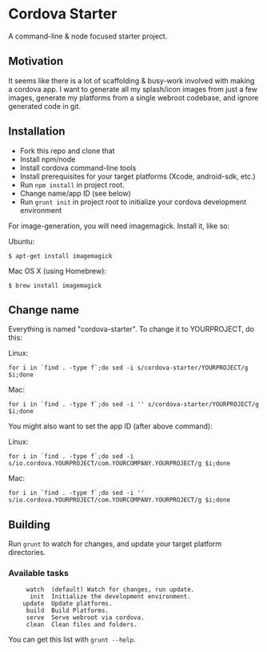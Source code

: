 # Cordova Starter

A command-line & node focused starter project.

## Motivation

It seems like there is a lot of scaffolding & busy-work involved with making a cordova app.  I want to generate all my splash/icon images from just a few  images, generate my platforms from a single webroot codebase, and ignore generated code in git.

## Installation

*  Fork this repo and clone that
*  Install npm/node
*  Install cordova command-line tools
*  Install prerequisites for your target platforms (Xcode, android-sdk, etc.)
*  Run `npm install` in project root.
*  Change name/app ID (see below)
*  Run `grunt init` in project root to initialize your cordova development environment

For image-generation, you will need imagemagick. Install it, like so:

Ubuntu:

```
$ apt-get install imagemagick
```

Mac OS X (using Homebrew):

```
$ brew install imagemagick
```


## Change name

Everything is named "cordova-starter". To change it to YOURPROJECT, do this:

Linux:

```
for i in `find . -type f`;do sed -i s/cordova-starter/YOURPROJECT/g $i;done
```

Mac:

```
for i in `find . -type f`;do sed -i '' s/cordova-starter/YOURPROJECT/g $i;done
```

You might also want to set the app ID (after above command):

Linux:

```
for i in `find . -type f`;do sed -i s/io.cordova.YOURPROJECT/com.YOURCOMPANY.YOURPROJECT/g $i;done
```

Mac:

```
for i in `find . -type f`;do sed -i '' s/io.cordova.YOURPROJECT/com.YOURCOMPANY.YOURPROJECT/g $i;done
```

## Building

Run `grunt` to watch for changes, and update your target platform directories.

### Available tasks

         watch  (default) Watch for changes, run update.
          init  Initialize the development environment.
        update  Update platforms.
         build  Build Platforms.
         serve  Serve webroot via cordova.
         clean  Clean files and folders.

You can get this list with `grunt --help`.